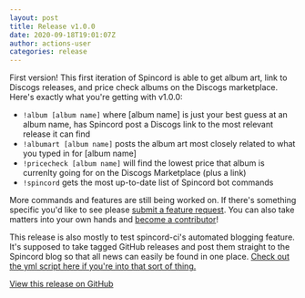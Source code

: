 ```yaml
---
layout: post
title: Release v1.0.0
date: 2020-09-18T19:01:07Z
author: actions-user
categories: release
---
```


First version! This first iteration of Spincord is able to get album art, link to Discogs releases, and price check albums on the Discogs marketplace. Here's exactly what you're getting with v1.0.0:  - `!album [album name]` where [album name] is just your best guess at an album name, has Spincord post a Discogs link to the most relevant release it can find - `!albumart [album name]` posts the album art most closely related to what you typed in for [album name] - `!pricecheck [album name]` will find the lowest price that album is currenlty going for on the Discogs Marketplace (plus a link) - `!spincord` gets the most up-to-date list of Spincord bot commands  More commands and features are still being worked on. If there's something specific you'd like to see please [submit a feature request](https://github.com/kmrn/spincord/issues/new?labels=enhancement&title=New+feature+request). You can also take matters into your own hands and [become a contributor](https://github.com/kmrn/spincord)!  This release is also mostly to test spincord-ci's automated blogging feature. It's supposed to take tagged GitHub releases and post them straight to the Spincord blog so that all news can easily be found in one place. [Check out the yml script here if you're into that sort of thing.](https://github.com/kmrn/spincord/blob/master/.github/workflows/post-release.yml)

[View this release on GitHub](https://api.github.com/repos/kmrn/spincord/releases/31540114)

